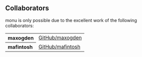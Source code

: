 ## Collaborators

monu is only possible due to the excellent work of the following collaborators:

<table><tbody><tr><th align="left">maxogden</th><td><a href="https://github.com/maxogden">GitHub/maxogden</a></td></tr>
<tr><th align="left">mafintosh</th><td><a href="https://github.com/mafintosh">GitHub/mafintosh</a></td></tr>
</tbody></table>
